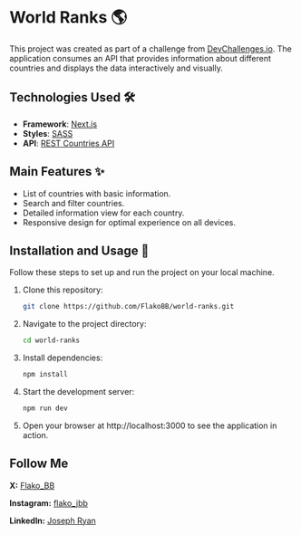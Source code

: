# World Ranks 🌎

This project was created as part of a challenge from [DevChallenges.io](https://devchallenges.io). The application consumes an API that provides information about different countries and displays the data interactively and visually.

## Technologies Used 🛠️

- **Framework**: [Next.js](https://nextjs.org/)
- **Styles**: [SASS](https://sass-lang.com/)
- **API**: [REST Countries API](https://restcountries.com/)

## Main Features ✨

- List of countries with basic information.
- Search and filter countries.
- Detailed information view for each country.
- Responsive design for optimal experience on all devices.

## Installation and Usage 🚀

Follow these steps to set up and run the project on your local machine.

1. Clone this repository:
    ```bash
    git clone https://github.com/FlakoBB/world-ranks.git
    ```

2. Navigate to the project directory:
    ```bash
    cd world-ranks
    ```

3. Install dependencies:
    ```bash
    npm install
    ```

4. Start the development server:
    ```bash
    npm run dev
    ```

5. Open your browser at http://localhost:3000 to see the application in action.


## Follow Me
**X:** [Flako_BB](https://www.x.com/Flako_BB/)

**Instagram:** [flako_jbb](https://www.instagram.com/flako_jrbb/)

**LinkedIn:** [Joseph Ryan](https://www.linkedin.com/in/josephryanbb/)
